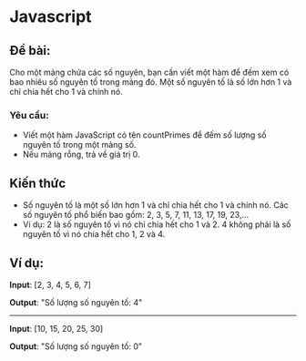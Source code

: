 # Javascript

## Đề bài:

Cho một mảng chứa các số nguyên, bạn cần viết một hàm để đếm xem có bao nhiêu số nguyên tố trong mảng đó. Một số nguyên tố là số lớn hơn 1 và chỉ chia hết cho 1 và chính nó.

### Yêu cầu:

- Viết một hàm JavaScript có tên countPrimes để đếm số lượng số nguyên tố trong một mảng số.
- Nếu mảng rỗng, trả về giá trị 0.

## Kiến thức

- Số nguyên tố là một số lớn hơn 1 và chỉ chia hết cho 1 và chính nó. Các số nguyên tố phổ biến bao gồm: 2, 3, 5, 7, 11, 13, 17, 19, 23,...
- Ví dụ: 2 là số nguyên tố vì nó chỉ chia hết cho 1 và 2. 4 không phải là số nguyên tố vì nó chia hết cho 1, 2 và 4.

## Ví dụ:

**Input**:
[2, 3, 4, 5, 6, 7]

**Output**:
"Số lượng số nguyên tố: 4"

---

**Input**:
[10, 15, 20, 25, 30]

**Output**:
"Số lượng số nguyên tố: 0"
